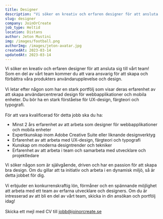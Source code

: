```yaml
---
title: Designer
description: "Vi söker en kreativ och erfaren designer för att ansluta sig till vårt team!"
slug: designer
company: JoinOrCreate
job_type: Heltid
location: Distans
author: Jeton Mustini
img: /images/football.png
authorImg: /images/jeton-avatar.jpg
createdAt: 2023-03-14
updatedAt: 2023-03-14
---
```


Vi söker en kreativ och erfaren designer för att ansluta sig till vårt team! Som en del av vårt team kommer du att vara ansvarig för att skapa och förbättra våra produkters användarupplevelse och design.
<br>
<br>
Vi letar efter någon som har en stark portfölj som visar deras erfarenhet av att skapa användarcentrerad design för webbapplikationer och mobila enheter. Du bör ha en stark förståelse för UX-design, färgteori och typografi.
<br>
<br>
För att vara kvalificerad för detta jobb ska du ha:

- Minst 2 års erfarenhet av att arbeta som designer för webbapplikationer och mobila enheter
- Expertkunskap inom Adobe Creative Suite eller liknande designverktyg
- Erfarenhet av att arbeta med UX-design, färgteori och typografi
- Kunskap om moderna designtrender och tekniker
- Erfarenhet av att arbeta i team och samarbeta med utvecklare och projektledare

Vi söker någon som är självgående, driven och har en passion för att skapa bra design. Om du gillar att ta initiativ och arbeta i en dynamisk miljö, så är detta jobbet för dig.
<br>
<br>
Vi erbjuder en konkurrenskraftig lön, förmåner och en spännande möjlighet att arbeta med ett team av erfarna utvecklare och designers. Om du är intresserad av att bli en del av vårt team, skicka in din ansökan och portfölj idag!
<br>
<br>
Skicka ett mejl med CV till jobb@joinorcreate.se
